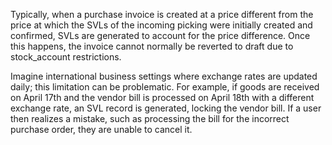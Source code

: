 Typically, when a purchase invoice is created at a price different from
the price at which the SVLs of the incoming picking were initially
created and confirmed, SVLs are generated to account for the price
difference. Once this happens, the invoice cannot normally be reverted
to draft due to stock_account restrictions.

Imagine international business settings where exchange rates are updated
daily; this limitation can be problematic. For example, if goods are
received on April 17th and the vendor bill is processed on April 18th
with a different exchange rate, an SVL record is generated, locking the
vendor bill. If a user then realizes a mistake, such as processing the
bill for the incorrect purchase order, they are unable to cancel it.
